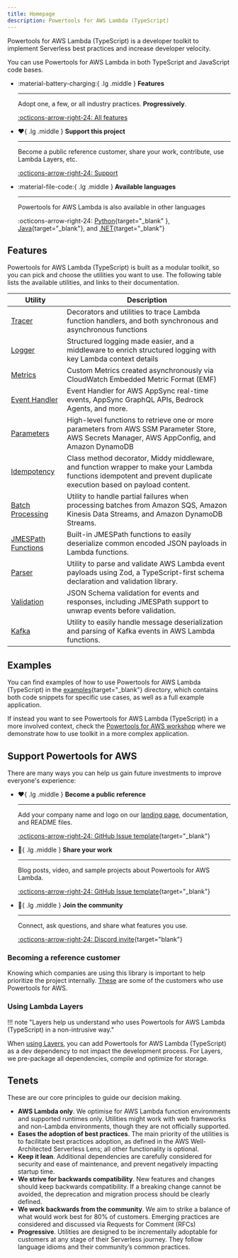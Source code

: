```yaml
---
title: Homepage
description: Powertools for AWS Lambda (TypeScript)
---
```


<!-- markdownlint-disable MD043 MD013 -->

Powertools for AWS Lambda (TypeScript) is a developer toolkit to implement Serverless best practices and increase developer velocity.

You can use Powertools for AWS Lambda in both TypeScript and JavaScript code bases.

<!-- markdownlint-disable MD050 -->
<div class="grid cards" markdown>

- :material-battery-charging:{ .lg .middle } __Features__

    ---

    Adopt one, a few, or all industry practices. **Progressively**.

    [:octicons-arrow-right-24: All features](./features/index.md)

- :heart:{ .lg .middle } __Support this project__

    ---

    Become a public reference customer, share your work, contribute, use Lambda Layers, etc.

    [:octicons-arrow-right-24: Support](#support-powertools-for-aws)

- :material-file-code:{ .lg .middle } __Available languages__

    ---

    Powertools for AWS Lambda is also available in other languages

    :octicons-arrow-right-24: [Python](https://docs.aws.amazon.com/powertools/python/latest/){target="_blank" }, [Java](https://docs.aws.amazon.com/powertools/java/){target="_blank"}, and [.NET](https://docs.aws.amazon.com/powertools/dotnet/){target="_blank"}

</div>

## Features

Powertools for AWS Lambda (TypeScript) is built as a modular toolkit, so you can pick and choose the utilities you want to use. The following table lists the available utilities, and links to their documentation.

| Utility                                                     | Description                                                                                                                                                       |
| ----------------------------------------------------------- | ----------------------------------------------------------------------------------------------------------------------------------------------------------------- |
| [Tracer](./features/tracer.md)                              | Decorators and utilities to trace Lambda function handlers, and both synchronous and asynchronous functions                                                       |
| [Logger](./features/logger.md)                              | Structured logging made easier, and a middleware to enrich structured logging with key Lambda context details                                                     |
| [Metrics](./features/metrics.md)                            | Custom Metrics created asynchronously via CloudWatch Embedded Metric Format (EMF)                                                                                 |
| [Event Handler](./features/event-handler/appsync-events.md) | Event Handler for AWS AppSync real-time events, AppSync GraphQL APIs, Bedrock Agents, and more.                                                                   |
| [Parameters](./features/parameters.md)                      | High-level functions to retrieve one or more parameters from AWS SSM Parameter Store, AWS Secrets Manager, AWS AppConfig, and Amazon DynamoDB                     |
| [Idempotency](./features/idempotency.md)                    | Class method decorator, Middy middleware, and function wrapper to make your Lambda functions idempotent and prevent duplicate execution based on payload content. |
| [Batch Processing](./features/batch.md)                     | Utility to handle partial failures when processing batches from Amazon SQS, Amazon Kinesis Data Streams, and Amazon DynamoDB Streams.                             |
| [JMESPath Functions](./features/jmespath.md)                | Built-in JMESPath functions to easily deserialize common encoded JSON payloads in Lambda functions.                                                               |
| [Parser](./features/parser.md)                              | Utility to parse and validate AWS Lambda event payloads using Zod, a TypeScript-first schema declaration and validation library.                                  |
| [Validation](./features/validation.md)                      | JSON Schema validation for events and responses, including JMESPath support to unwrap events before validation.                                                   |
| [Kafka](./features/kafka.md)                                | Utility to easily handle message deserialization and parsing of Kafka events in AWS Lambda functions.                                                             |

## Examples

You can find examples of how to use Powertools for AWS Lambda (TypeScript) in the [examples](https://github.com/aws-powertools/powertools-lambda-typescript/tree/main/examples){target="_blank"} directory, which contains both code snippets for specific use cases, as well as a full example application.

If instead you want to see Powertools for AWS Lambda (TypeScript) in a more involved context, check the [Powertools for AWS workshop](https://github.com/aws-samples/powertools-for-aws-lambda-workshop/tree/main/functions/typescript) where we demonstrate how to use toolkit in a more complex application.

## Support Powertools for AWS

There are many ways you can help us gain future investments to improve everyone's experience:

<div class="grid cards" markdown>

- :heart:{ .lg .middle } __Become a public reference__

    ---

    Add your company name and logo on our [landing page](https://powertools.aws.dev), documentation, and README files.

    [:octicons-arrow-right-24: GitHub Issue template](https://github.com/aws-powertools/powertools-lambda-typescript/issues/new?assignees=&labels=customer-reference&projects=aws-powertools%2F7&template=support_powertools.yml&title=%5BSupport+Powertools+for+AWS+Lambda+%28TypeScript%29%5D%3A+%3Cyour+organization+name%3E){target="_blank"}

- :mega:{ .lg .middle } __Share your work__

    ---

    Blog posts, video, and sample projects about Powertools for AWS Lambda.

    [:octicons-arrow-right-24: GitHub Issue template](https://github.com/aws-powertools/powertools-lambda-typescript/issues/new?assignees=&labels=community-content&projects=aws-powertools%2F7&template=share_your_work.yml&title=%5BI+Made+This%5D%3A+%3CTITLE%3E){target="_blank"}

- :partying_face:{ .lg .middle } __Join the community__

    ---

    Connect, ask questions, and share what features you use.

    [:octicons-arrow-right-24: Discord invite](https://discord.gg/B8zZKbbyET){target="blank"}

</div>

### Becoming a reference customer

Knowing which companies are using this library is important to help prioritize the project internally. [These](https://github.com/aws-powertools/powertools-lambda-typescript?tab=readme-ov-file#becoming-a-reference-customer) are some of the customers who use Powertools for AWS.

### Using Lambda Layers

!!! note "Layers help us understand who uses Powertools for AWS Lambda (TypeScript) in a non-intrusive way."

When [using Layers](./getting-started/lambda-layers.md), you can add Powertools for AWS Lambda (TypeScript) as a dev dependency to not impact the development process. For Layers, we pre-package all dependencies, compile and optimize for storage.

## Tenets

These are our core principles to guide our decision making.

- __AWS Lambda only__. We optimise for AWS Lambda function environments and supported runtimes only. Utilities might work with web frameworks and non-Lambda environments, though they are not officially supported.
- __Eases the adoption of best practices__. The main priority of the utilities is to facilitate best practices adoption, as defined in the AWS Well-Architected Serverless Lens; all other functionality is optional.
- __Keep it lean__. Additional dependencies are carefully considered for security and ease of maintenance, and prevent negatively impacting startup time.
- __We strive for backwards compatibility__. New features and changes should keep backwards compatibility. If a breaking change cannot be avoided, the deprecation and migration process should be clearly defined.
- __We work backwards from the community__. We aim to strike a balance of what would work best for 80% of customers. Emerging practices are considered and discussed via Requests for Comment (RFCs)
- __Progressive__. Utilities are designed to be incrementally adoptable for customers at any stage of their Serverless journey. They follow language idioms and their community’s common practices.
